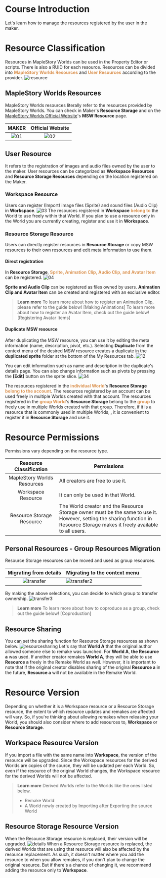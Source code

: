 # Course Introduction
Let's learn how to manage the resources registered by the user in the maker.

# Resource Classification
Resources in MapleStory Worlds can be used in the Property Editor or scripts. There is also a RUID for each resource. Resources can be divided into <span style="color: #dc9656">**MapleStory Worlds Resources**</span> and <span style="color: #dc9656">**User Resources**</span> according to the provider.
![resource](https://mod-file.dn.nexoncdn.co.kr/bbs/1663573480762b03715161bb34fed8cc0827095d2eecb.png "resource")

## MapleStory Worlds Resources
MapleStory Worlds resources literally refer to the resources provided by MapleStory Worlds.
You can check in Maker's **Resource Storage** and on the [MapleStory Worlds Official Website](https://maplestoryworlds.nexon.com/{"target":"_self"})'s **MSW Resource** page.

| MAKER | Official Website |
| :---: | :---: |
| ![01](https://mod-file.dn.nexoncdn.co.kr/bbs/1663572349099eb3cd0d27a594ba7a20a42d42b8b7556.png "01")| ![02](https://mod-file.dn.nexoncdn.co.kr/bbs/1675133031455e24cf07840e34bceb6f213e7b0263b1e.png "02") |

## User Resource
It refers to the registration of images and audio files owned by the user to the maker.
User resources can be categorized as **Workspace Resources** and **Resource Storage Resources** depending on the location registered on the Maker.

### Workspace Resource
Users can register (Import) image files (Sprite) and sound files (Audio Clip) in **Workspace**.
![03](https://mod-file.dn.nexoncdn.co.kr/bbs/1687485897578727af760113a444395d417a01539f4c5.png "03")
The resources registered in **Workspace**</span> <span style="color: #dc9656">**belong to**</span> the World to use freely within that World. If you plan to use a resource only in the World you are currently creating, register and use it in **Workspace**</span>.

### Resource Storage Resource
Users can directly register resources in **Resource Storage** or copy MSW resources to their own resources and edit meta information to use them.

#### Direct registration
In **Resource Storage**, <span style="color: #dc9656">**Sprite, Animation Clip, Audio Clip, and Avatar Item**</span> can be registered.
![04](https://mod-file.dn.nexoncdn.co.kr/bbs/1678782648494d9b3ec872bc64123891a3fd1a1559312.png "04")

**Sprite and Audio Clip** can be registered as files owned by users. **Animation Clip and Avatar Item** can be created and registered with an exclusive editor. 

> <span style="color: #585858">**Learn more**
> To learn more about how to register an Animation Clip, please refer to the guide below!
> [Making Animations]
> To learn more about how to register an Avatar Item, check out the guide below!
> [Registering Avatar Items]</span>

#### Duplicate MSW resource
After duplicating the MSW resource, you can use it by editing the meta information (name, description, pivot, etc.).
Selecting **Duplicate** from the context menu of the desired MSW resource creates a duplicate in the **duplicated sprite** folder at the bottom of the My Resources tab.
![12](https://mod-file.dn.nexoncdn.co.kr/bbs/1678782789197b58ddbfda81346a7a7411c4f44b86624.png "12")

You can edit information such as name and description in the duplicate's details page. You can also change information such as pivots by pressing the **[Edit]** button on the sprite slice.
![34](https://mod-file.dn.nexoncdn.co.kr/bbs/1678782834334f32fee7df67249ebb27af62bf01c0af6.png "34")
<br>

The resources registered in the <span style="color: #dc9656">**individual World**</span>'s **Resource Storage** <span style="color: #dc9656">**belong to the account**</span>. The resources registered by an account can be used freely in multiple Worlds created with that account. The resources registered in the <span style="color: #dc9656">**group World**</span>'s **Resource Storage** belong to the <span style="color: #dc9656">**group**</span> to freely use in multiple Worlds created with that group. Therefore, if it is a resource that is commonly used in multiple Worlds, , it is convenient to register it in **Resource Storage** and use it.

# Resource Permissions
Permissions vary depending on the resource type.

| Resource Classification | Permissions |
| :---: | --- |
| MapleStory Worlds Resources | All creators are free to use it. |
| Workspace Resource | It can only be used in that World. |
| Resource Storage Resource | The World creator and the Resource Storage owner must be the same to use it. <br>However, setting the sharing function in Resource Storage makes it freely available to all users. |

## Personal Resources - Group Resources Migration
Resource Storage resources can be moved and used as group resources.

| Migrating from details | Migrating to the context menu |
| :---: | --- |
| ![transfer](https://mod-file.dn.nexoncdn.co.kr/bbs/1663573050112304b69a370bc49819c51aed9ab3a960e.png "transfer") |![transfer2](https://mod-file.dn.nexoncdn.co.kr/bbs/1663573160211616209bae24b41e592cb2fe8c002ac33.png "transfer2") |
By making the above selections, you can decide to which group to transfer ownership.
![transfer3](https://mod-file.dn.nexoncdn.co.kr/bbs/166009761623858710a6f359944a08c2e8083f1b9b6a4.png "transfer3")
> <span style="color: #585858">**Learn more**
> To learn more about how to coproduce as a group, check out the guide below! 
> [Coproduction]</span>

## Resource Sharing
You can set the sharing function for Resource Storage resources as shown below.
![resourcesharing](https://mod-file.dn.nexoncdn.co.kr/bbs/1663573280416035106d46d18409e86f429c841a8189e.png "resourcesharing")
Let's say that **World A** that the original author allowed someone else to remake was launched. For **World A**, **the Resource a** was used. If another creator remakes **World A**, they will be able to use **Resource a** freely in the Remake World as well. However, it is important to note that if the original creator disables sharing of the original **Resource a** in the future, **Resource a** will not be available in the Remake World.

# Resource Version
Depending on whether it is a Workspace resource or a Resource Storage resource, the extent to which resource updates and remakes are affected will vary. So, if you're thinking about allowing remakes when releasing your World, you should also consider where to add resources to, **Workspace** or **Resource Storage**.

## Workspace Resource Version
If you import a file with the same name into **Workspace**, the version of the resource will be upgraded. Since the Workspace resources for the derived Worlds are copies of the source, they will be updated per each World. So, even if the resource of the original World changes, the Workspace resource for the derived Worlds will not be affected.
> <span style="color: #585858">**Learn more**
> Derived Worlds refer to the Worlds like the ones listed below. 
> * Remake World
> * A World newly created by Importing after Exporting the source World</span>

## Resource Storage Resource Version
When the Resource Storage resource is replaced, their version will be upgraded. 
![details](https://mod-file.dn.nexoncdn.co.kr/bbs/16602681940820f541f49e7924e6d81a5d81f7eac38f3.png "details")
When a Resource Storage resource is replaced, the derived Worlds that are using that resource will also be affected by the resource replacement. As such, it doesn't matter where you add the resource to when you allow remakes, if you don't plan to change the original resource. But if there's a chance of changing it, we recommend adding the resource only to **Workspace**.